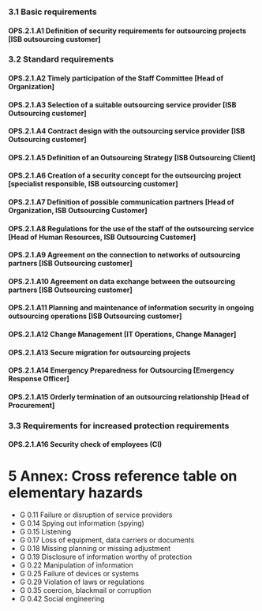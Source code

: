 ### 3.1 Basic requirements
#### OPS.2.1.A1 Definition of security requirements for outsourcing projects [ISB outsourcing customer]
### 3.2 Standard requirements
#### OPS.2.1.A2 Timely participation of the Staff Committee [Head of Organization]
#### OPS.2.1.A3 Selection of a suitable outsourcing service provider [ISB Outsourcing customer]
#### OPS.2.1.A4 Contract design with the outsourcing service provider [ISB Outsourcing customer]
#### OPS.2.1.A5 Definition of an Outsourcing Strategy [ISB Outsourcing Client]
#### OPS.2.1.A6 Creation of a security concept for the outsourcing project [specialist responsible, ISB outsourcing customer]
#### OPS.2.1.A7 Definition of possible communication partners [Head of Organization, ISB Outsourcing Customer]
#### OPS.2.1.A8 Regulations for the use of the staff of the outsourcing service [Head of Human Resources, ISB Outsourcing Customer]
#### OPS.2.1.A9 Agreement on the connection to networks of outsourcing partners [ISB Outsourcing customer]
#### OPS.2.1.A10 Agreement on data exchange between the outsourcing partners [ISB Outsourcing customer]
#### OPS.2.1.A11 Planning and maintenance of information security in ongoing outsourcing operations [ISB Outsourcing customer]
#### OPS.2.1.A12 Change Management [IT Operations, Change Manager]
#### OPS.2.1.A13 Secure migration for outsourcing projects
#### OPS.2.1.A14 Emergency Preparedness for Outsourcing [Emergency Response Officer]
#### OPS.2.1.A15 Orderly termination of an outsourcing relationship [Head of Procurement]
### 3.3 Requirements for increased protection requirements
#### OPS.2.1.A16 Security check of employees (CI)
# 5 Annex: Cross reference table on elementary hazards
* G 0.11 Failure or disruption of service providers
* G 0.14 Spying out information (spying)
* G 0.15 Listening
* G 0.17 Loss of equipment, data carriers or documents
* G 0.18 Missing planning or missing adjustment
* G 0.19 Disclosure of information worthy of protection
* G 0.22 Manipulation of information
* G 0.25 Failure of devices or systems
* G 0.29 Violation of laws or regulations
* G 0.35 coercion, blackmail or corruption
* G 0.42 Social engineering

